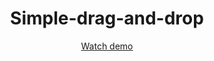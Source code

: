 <h1 align="center">Simple-drag-and-drop</h1>
<p align="center"><a href="https://zhibul-alexander.github.io/Simple-drag-and-drop/">Watch demo</a></p>
